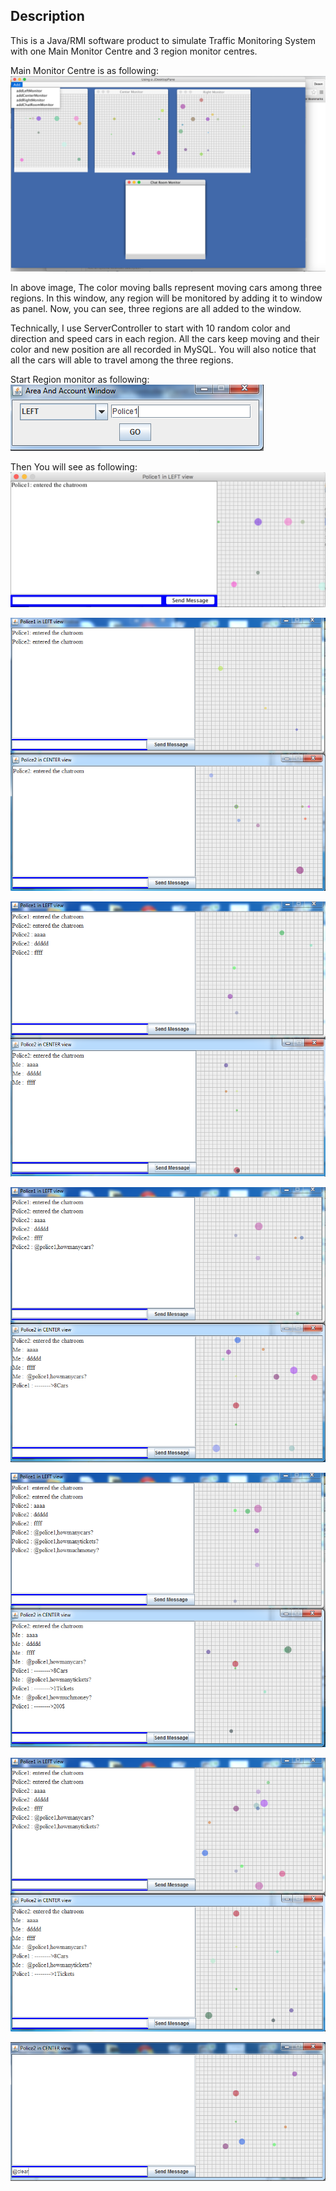 ## Description
This is a Java/RMI software product to simulate Traffic Monitoring System with one Main Monitor Centre and 3 region monitor centres.

Main Monitor Centre is as following:
![Main Monitor Centre](https://github.com/desenG/TrafficMoniteringSimulation/blob/master/imgs/main%20moinitor%20center.png?raw=true "Main Monitor Centre")

In above image, The color moving balls represent moving cars among three regions. In this window, any region will be monitored by adding it to window as panel. Now, you can see, three regions are all added to the window.

Technically, I use ServerController to start with 10 random color and direction and speed cars in each region. All the cars keep moving and their color and new position are all recorded in MySQL. You will also notice that all the cars will able to travel among the three regions.

Start Region monitor as following:
</br>
![Start Region monitor](https://github.com/desenG/TrafficMoniteringSimulation/blob/master/imgs/start%20region%20monitor%20center.PNG?raw=true "Start Region monitor")

Then You will see as following:
![Region monitor](https://github.com/desenG/TrafficMoniteringSimulation/blob/master/imgs/region%20monitor%20center.PNG?raw=true " Region monitor")


![2 Regions open](https://github.com/desenG/TrafficMoniteringSimulation/blob/master/imgs/2ClientViewsOpen.PNG?raw=true "2 Regions open")

![BroadCast message](https://github.com/desenG/TrafficMoniteringSimulation/blob/master/imgs/BroadCast.PNG?raw=true "BroadCast message")

![How many cars](https://github.com/desenG/TrafficMoniteringSimulation/blob/master/imgs/Howmanycars.PNG?raw=true "How many cars")


![How much money](https://github.com/desenG/TrafficMoniteringSimulation/blob/master/imgs/Howmuchmoney.PNG?raw=true "How much money")

![How many ticket](https://github.com/desenG/TrafficMoniteringSimulation/blob/master/imgs/howmanytickets.PNG?raw=true
 "How many ticket")

![clear chat history](https://github.com/desenG/TrafficMoniteringSimulation/blob/master/imgs/clearChatHistory.PNG?raw=true
 "clear chat history")
 
 



